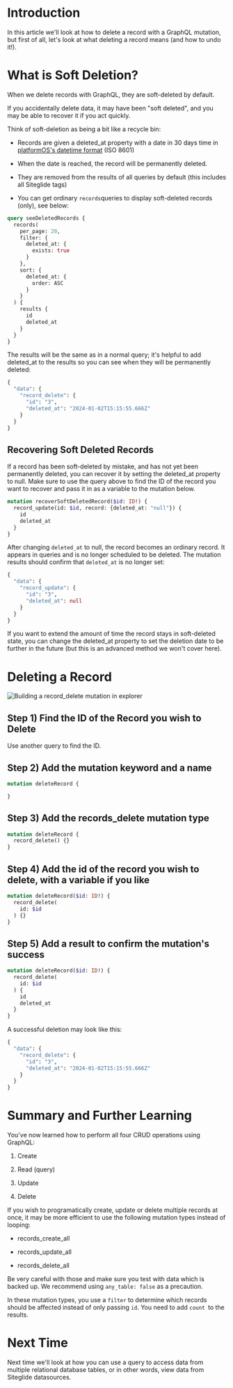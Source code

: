 
# Introduction

In this article we'll look at how to delete a record with a GraphQL mutation, but first of all, let's look at what deleting a record means (and how to undo it!).

# What is Soft Deletion?

When we delete records with GraphQL, they are soft-deleted by default.&#x20;

If you accidentally delete data, it may have been "soft deleted", and you may be able to recover it if you act quickly.

Think of soft-deletion as being a bit like a recycle bin:

*   &#x20;Records are given a deleted\_at property with a date in 30 days time in [platformOS's datetime format](https://documentation.platformos.com/developer-guide/properties/properties) (ISO 8601)

*   When the date is reached, the record will be permanently deleted.

*   They are removed from the results of all queries by default (this includes all Siteglide tags)

*   You can get ordinary `records`queries to display soft-deleted records (only), see below:

```graphql
query seeDeletedRecords {
  records(
    per_page: 20,
    filter: {
      deleted_at: {
        exists: true
      }
    },
    sort: {
      deleted_at: {
        order: ASC
      }
    }
  ) {
    results {
      id
      deleted_at
    }
  }
}
```

The results will be the same as in a normal query; it's helpful to add deleted\_at to the results so you can see when they will be permanently deleted:

```graphql
{
  "data": {
    "record_delete": {
      "id": "3",
      "deleted_at": "2024-01-02T15:15:55.666Z"
    }
  }
}
```

## Recovering Soft Deleted Records

If a record has been soft-deleted by mistake, and has not yet been permanently deleted, you can recover it by setting the deleted\_at property to null. Make sure to use the query above to find the ID of the record you want to recover and pass it in as a variable to the mutation below.

```graphql
mutation recoverSoftDeletedRecord($id: ID!) {
  record_update(id: $id, record: {deleted_at: "null"}) {
    id
    deleted_at
  }
}
```

After changing `deleted_at` to null, the record becomes an ordinary record. It appears in queries and is no longer scheduled to be deleted. The mutation results should confirm that `deleted_at` is no longer set:

```graphql
{
  "data": {
    "record_update": {
      "id": "3",
      "deleted_at": null
    }
  }
}
```

If you want to extend the amount of time the record stays in soft-deleted state, you can change the deleted\_at property to set the deletion date to be further in the future (but this is an advanced method we won't cover here).

# Deleting a Record

![Building a record_delete mutation in explorer](../../assets/RpUauUIHHJsnz0a2sUhqt_image.png)

## Step 1) Find the ID of the Record you wish to Delete

Use another query to find the ID.

## Step 2) Add the mutation keyword and a name

```graphql
mutation deleteRecord {

}
```

## Step 3) Add the records\_delete mutation type

```graphql
mutation deleteRecord {
  record_delete() {}
}
```

## Step 4) Add the id of the record you wish to delete, with a variable if you like

```graphql
mutation deleteRecord($id: ID!) {
  record_delete(
    id: $id
  ) {}
}
```

## Step 5) Add a result to confirm the mutation's success

```graphql
mutation deleteRecord($id: ID!) {
  record_delete(
    id: $id
  ) {
    id
    deleted_at
  }
}
```

A successful deletion may look like this:

```graphql
{
  "data": {
    "record_delete": {
      "id": "3",
      "deleted_at": "2024-01-02T15:15:55.666Z"
    }
  }
}
```

# Summary and Further Learning

You've now learned how to perform all four CRUD operations using GraphQL:

1.  Create

2.  Read (query)

3.  Update

4.  Delete

If you wish to programatically create, update or delete multiple records at once, it may be more efficient to use the following mutation types instead of looping:

*   records\_create\_all

*   records\_update\_all

*   records\_delete\_all

Be very careful with those and make sure you test with data which is backed up. We recommend using `any_table: false` as a precaution.

In these mutation types, you use a `filter` to determine which records should be affected instead of only passing `id`. You need to add `count `to the results.

# Next Time

Next time we'll look at how you can use a query to access data from multiple relational database tables, or in other words, view data from Siteglide datasources.